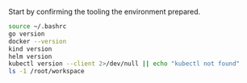 ﻿Start by confirming the tooling the environment prepared.

```bash
source ~/.bashrc
go version
docker --version
kind version
helm version
kubectl version --client 2>/dev/null || echo "kubectl not found"
ls -1 /root/workspace
```
